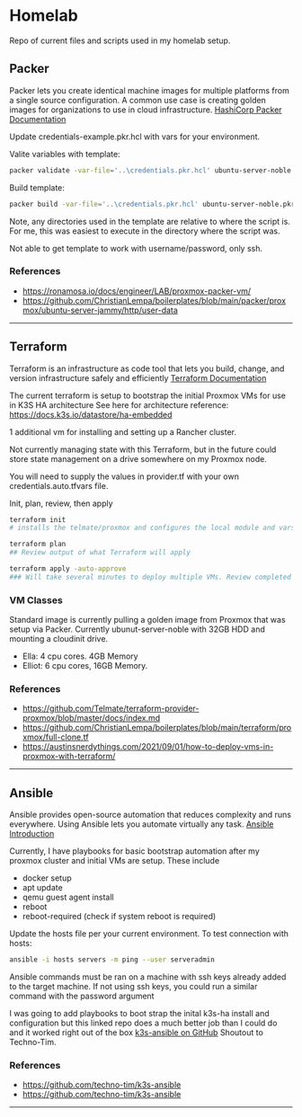 # Homelab

Repo of current files and scripts used in my homelab setup.

## Packer

Packer lets you create identical machine images for multiple platforms from a single source configuration. A common use case is creating golden images for organizations to use in cloud infrastructure. [HashiCorp Packer Documentation](https://developer.hashicorp.com/packer/docs?ajs_aid=d6aa81ab-055d-469e-97ed-2f57626ada56&product_intent=packer)

Update credentials-example.pkr.hcl with vars for your environment.

Valite variables with template:
``` bash
packer validate -var-file='..\credentials.pkr.hcl' ubuntu-server-noble.pkr.hcl
```
Build template:
``` bash
packer build -var-file='..\credentials.pkr.hcl' ubuntu-server-noble.pkr.hcl
```
Note, any directories used in the template are relative to where the script is. For me, this was easiest to execute in the directory where the script was.

Not able to get template to work with username/password, only ssh. 

### References
- https://ronamosa.io/docs/engineer/LAB/proxmox-packer-vm/
- https://github.com/ChristianLempa/boilerplates/blob/main/packer/proxmox/ubuntu-server-jammy/http/user-data

---
## Terraform

Terraform is an infrastructure as code tool that lets you build, change, and version infrastructure safely and efficiently [Terraform Documentation](https://developer.hashicorp.com/terraform?ajs_aid=65c4757a-b701-49a9-95a7-d13ae24aee15&product_intent=terraform)

The current terraform is setup to bootstrap the initial Proxmox VMs for use in K3S HA architecture See here for architecture reference: https://docs.k3s.io/datastore/ha-embedded 

1 additional vm for installing and setting up a Rancher cluster.

Not currently managing state with this Terraform, but in the future could store state management on a drive somewhere on my Proxmox node.

You will need to supply the values in provider.tf with your own credentials.auto.tfvars file.

Init, plan, review, then apply
```bash
terraform init
# installs the telmate/proxmox and configures the local module and vars

terraform plan
## Review output of what Terraform will apply

terraform apply -auto-approve
### Will take several minutes to deploy multiple VMs. Review completed output
```

### VM Classes
Standard image is currently pulling a golden image from Proxmox that was setup via Packer. Currently ubunut-server-noble with 32GB HDD and mounting a cloudinit drive.

- Ella: 4 cpu cores. 4GB Memory
- Elliot: 6 cpu cores, 16GB Memory.

### References
- https://github.com/Telmate/terraform-provider-proxmox/blob/master/docs/index.md
- https://github.com/ChristianLempa/boilerplates/blob/main/terraform/proxmox/full-clone.tf
- https://austinsnerdythings.com/2021/09/01/how-to-deploy-vms-in-proxmox-with-terraform/

---

## Ansible
Ansible provides open-source automation that reduces complexity and runs everywhere. Using Ansible lets you automate virtually any task. [Ansible Introduction](https://docs.ansible.com/ansible/latest/getting_started/introduction.html)


Currently, I have playbooks for basic bootstrap automation after my proxmox cluster and initial VMs are setup. These include
- docker setup
- apt update
- qemu guest agent install
- reboot
- reboot-required (check if system reboot is required)

Update the hosts file per your current environment.
To test connection with hosts:
```bash
ansible -i hosts servers -m ping --user serveradmin
```
Ansible commands must be ran on a machine with ssh keys already added to the target machine. If not using ssh keys, you could run a similar command with the password argument

I was going to add playbooks to boot strap the inital k3s-ha install and configuration but this linked repo does a much better job than I could do and it worked right out of the box [k3s-ansible on GitHub](https://github.com/techno-tim/k3s-ansible) Shoutout to Techno-Tim.

### References
- https://github.com/techno-tim/k3s-ansible
- https://github.com/techno-tim/k3s-ansible

---
